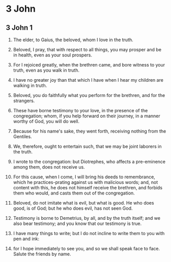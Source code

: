 # 3 John

## 3 John 1

1. The elder, to Gaius, the beloved, whom I love in the truth.

2. Beloved, I pray, that with respect to all things, you may prosper and be in health, even as your soul prospers.

3. For I rejoiced greatly, when the brethren came, and bore witness to your truth, even as you walk in truth.

4. I have no greater joy than that which I have when I hear my children are walking in truth.

5. Beloved, you do faithfully what you perform for the brethren, and for the strangers.

6. These have borne testimony to your love, in the presence of the congregation; whom, if you help forward on their journey, in a manner worthy of God, you will do well.

7. Because for his name's sake, they went forth, receiving nothing from the Gentiles.

8. We, therefore, ought to entertain such, that we may be joint laborers in the truth.

9. I wrote to the congregation: but Diotrephes, who affects a pre-eminence among them, does not receive us.

10. For this cause, when I come, I will bring his deeds to remembrance, which he practices-prating against us with malicious words; and, not content with this, he does not himself receive the brethren, and forbids them who would, and casts them out of the congregation.

11. Beloved, do not imitate what is evil, but what is good. He who does good, is of God; but he who does evil, has not seen God.

12. Testimony is borne to Demetrius, by all, and by the truth itself; and we also bear testimony; and you know that our testimony is true.

13. I have many things to write; but I do not incline to write them to you with pen and ink:

14. for I hope immediately to see you, and so we shall speak face to face. Salute the friends by name.

